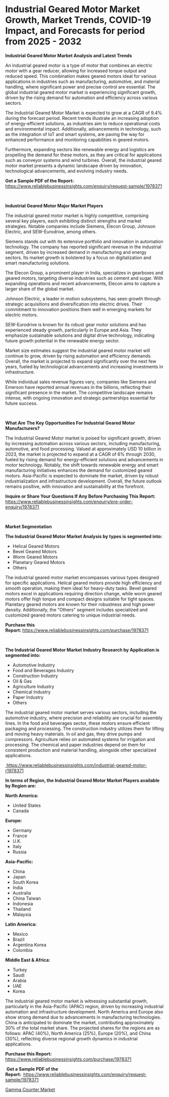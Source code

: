 <p><h1>Industrial Geared Motor Market Growth, Market Trends, COVID-19 Impact, and Forecasts for period from 2025 - 2032</h1></p><p><strong>Industrial Geared Motor Market Analysis and Latest Trends</strong></p>
<p><p>An industrial geared motor is a type of motor that combines an electric motor with a gear reducer, allowing for increased torque output and reduced speed. This combination makes geared motors ideal for various applications in industries such as manufacturing, automotive, and material handling, where significant power and precise control are essential. The global industrial geared motor market is experiencing significant growth, driven by the rising demand for automation and efficiency across various sectors.</p><p>The Industrial Geared Motor Market is expected to grow at a CAGR of 9.4% during the forecast period. Recent trends illustrate an increasing adoption of energy-efficient solutions, as industries aim to reduce operational costs and environmental impact. Additionally, advancements in technology, such as the integration of IoT and smart systems, are paving the way for enhanced performance and monitoring capabilities in geared motors.</p><p>Furthermore, expanding sectors like renewable energy and logistics are propelling the demand for these motors, as they are critical for applications such as conveyor systems and wind turbines. Overall, the industrial geared motor market presents a dynamic landscape driven by innovation, technological advancements, and evolving industry needs.</p></p>
<p><strong>Get a Sample PDF of the Report:&nbsp;</strong> <a href="https://www.reliablebusinessinsights.com/enquiry/request-sample/1978371?utm_campaign=2234&utm_medium=2&utm_source=Github&utm_content=ia&utm_term=17022025&utm_id=industrial-geared-motor">https://www.reliablebusinessinsights.com/enquiry/request-sample/1978371</a></p>
<p>&nbsp;</p>
<p><strong>Industrial Geared Motor Major Market Players</strong></p>
<p><p>The industrial geared motor market is highly competitive, comprising several key players, each exhibiting distinct strengths and market strategies. Notable companies include Siemens, Elecon Group, Johnson Electric, and SEW-Eurodrive, among others.</p><p>Siemens stands out with its extensive portfolio and innovation in automation technology. The company has reported significant revenue in the industrial segment, driven by increased demand in manufacturing and energy sectors. Its market growth is bolstered by a focus on digitalization and smart manufacturing solutions.</p><p>The Elecon Group, a prominent player in India, specializes in gearboxes and geared motors, targeting diverse industries such as cement and sugar. With expanding operations and recent advancements, Elecon aims to capture a larger share of the global market.</p><p>Johnson Electric, a leader in motion subsystems, has seen growth through strategic acquisitions and diversification into electric drives. Their commitment to innovation positions them well in emerging markets for electric motors.</p><p>SEW-Eurodrive is known for its robust gear motor solutions and has experienced steady growth, particularly in Europe and Asia. They emphasize sustainable solutions and digital drive technology, indicating future growth potential in the renewable energy sector.</p><p>Market size estimates suggest the industrial geared motor market will continue to grow, driven by rising automation and efficiency demands. Overall, the market is projected to expand significantly over the next few years, fueled by technological advancements and increasing investments in infrastructure.</p><p>While individual sales revenue figures vary, companies like Siemens and Emerson have reported annual revenues in the billions, reflecting their significant presence in the market. The competitive landscape remains intense, with ongoing innovation and strategic partnerships essential for future success.</p></p>
<p>&nbsp;</p>
<p><strong>What Are The Key Opportunities For Industrial Geared Motor Manufacturers?</strong></p>
<p><p>The Industrial Geared Motor market is poised for significant growth, driven by increasing automation across various sectors, including manufacturing, automotive, and food processing. Valued at approximately USD 10 billion in 2023, the market is projected to expand at a CAGR of 6% through 2030, fueled by rising demand for energy-efficient solutions and advancements in motor technology. Notably, the shift towards renewable energy and smart manufacturing initiatives enhances the demand for customized geared motors. Asia-Pacific is expected to dominate the market, driven by robust industrialization and infrastructure development. Overall, the future outlook remains positive, with innovation and sustainability at the forefront.</p></p>
<p><strong>Inquire or Share Your Questions If Any Before Purchasing This Report:</strong> <a href="https://www.reliablebusinessinsights.com/enquiry/pre-order-enquiry/1978371?utm_campaign=2234&utm_medium=2&utm_source=Github&utm_content=ia&utm_term=17022025&utm_id=industrial-geared-motor">https://www.reliablebusinessinsights.com/enquiry/pre-order-enquiry/1978371</a></p>
<p>&nbsp;</p>
<p><strong>Market Segmentation</strong></p>
<p><strong>The Industrial Geared Motor Market Analysis by types is segmented into:</strong></p>
<p><ul><li>Helical Geared Motors</li><li>Bevel Geared Motors</li><li>Worm Geared Motors</li><li>Planetary Geared Motors</li><li>Others</li></ul></p>
<p><p>The industrial geared motor market encompasses various types designed for specific applications. Helical geared motors provide high efficiency and smooth operation, making them ideal for heavy-duty tasks. Bevel geared motors excel in applications requiring direction change, while worm geared motors offer high torque and compact designs suitable for tight spaces. Planetary geared motors are known for their robustness and high power density. Additionally, the "Others" segment includes specialized and customized geared motors catering to unique industrial needs.</p></p>
<p><strong>Purchase this Report:&nbsp;</strong><a href="https://www.reliablebusinessinsights.com/purchase/1978371?utm_campaign=2234&utm_medium=2&utm_source=Github&utm_content=ia&utm_term=17022025&utm_id=industrial-geared-motor">https://www.reliablebusinessinsights.com/purchase/1978371</a></p>
<p>&nbsp;</p>
<p><strong>The Industrial Geared Motor Market Industry Research by Application is segmented into:</strong></p>
<p><ul><li>Automotive Industry</li><li>Food and Beverages Industry</li><li>Construction Industry</li><li>Oil & Gas</li><li>Agriculture Industry</li><li>Chemical Industry</li><li>Paper Industry</li><li>Others</li></ul></p>
<p><p>The industrial geared motor market serves various sectors, including the automotive industry, where precision and reliability are crucial for assembly lines. In the food and beverages sector, these motors ensure efficient packaging and processing. The construction industry utilizes them for lifting and moving heavy materials. In oil and gas, they drive pumps and compressors. Agriculture relies on automated systems for irrigation and processing. The chemical and paper industries depend on them for consistent production and material handling, alongside other specialized applications.</p></p>
<p><a href="https://www.reliablebusinessinsights.com/industrial-geared-motor-r1978371?utm_campaign=2234&utm_medium=2&utm_source=Github&utm_content=ia&utm_term=17022025&utm_id=industrial-geared-motor">&nbsp;https://www.reliablebusinessinsights.com/industrial-geared-motor-r1978371</a></p>
<p><strong>In terms of Region, the Industrial Geared Motor Market Players available by Region are:</strong></p>
<p>
    <p> <strong> North America: </strong>
        <ul>
            <li>United States</li>
            <li>Canada</li>
        </ul>
        </p> 
    <p> <strong> Europe: </strong>
        <ul>
            <li>Germany</li>
            <li>France</li>
            <li>U.K.</li>
            <li>Italy</li>
            <li>Russia</li>
        </ul>
        </p> 
    <p> <strong> Asia-Pacific: </strong>
        <ul>
            <li>China</li>
            <li>Japan</li>
            <li>South Korea</li>
            <li>India</li>
            <li>Australia</li>
            <li>China Taiwan</li>
            <li>Indonesia</li>
            <li>Thailand</li>
            <li>Malaysia</li>
        </ul>
        </p> 
    <p> <strong> Latin America: </strong>
        <ul>
            <li>Mexico</li>
            <li>Brazil</li>
            <li>Argentina Korea</li>
            <li>Colombia</li>
        </ul>
        </p> 
    <p> <strong> Middle East & Africa: </strong>
        <ul>
            <li>Turkey</li>
            <li>Saudi</li>
            <li>Arabia</li>
            <li>UAE</li>
            <li>Korea</li>
        </ul>
    </p>
    </p>
<p><p>The industrial geared motor market is witnessing substantial growth, particularly in the Asia-Pacific (APAC) region, driven by increasing industrial automation and infrastructure development. North America and Europe also show strong demand due to advancements in manufacturing technologies. China is anticipated to dominate the market, contributing approximately 30% of the total market share. The projected shares for the regions are as follows: APAC (40%), North America (25%), Europe (20%), and China (30%), reflecting diverse regional growth dynamics in industrial applications.</p></p>
<p><strong>Purchase this Report: </strong><a href="https://www.reliablebusinessinsights.com/purchase/1978371?utm_campaign=2234&utm_medium=2&utm_source=Github&utm_content=ia&utm_term=17022025&utm_id=industrial-geared-motor">https://www.reliablebusinessinsights.com/purchase/1978371</a></p>
<p>&nbsp;<strong>Get a Sample PDF of the Report:&nbsp;&nbsp;</strong><a href="https://www.reliablebusinessinsights.com/enquiry/request-sample/1978371?utm_campaign=2234&utm_medium=2&utm_source=Github&utm_content=ia&utm_term=17022025&utm_id=industrial-geared-motor">https://www.reliablebusinessinsights.com/enquiry/request-sample/1978371</a></p>
<p><strong></strong></p>
<p><p><a href="https://github.com/hillsmyung726/Market-Research-Report-List-1/blob/main/gamma-counter-market.md?utm_campaign=2234&utm_medium=2&utm_source=Github&utm_content=ia&utm_term=17022025&utm_id=industrial-geared-motor">Gamma Counter Market</a></p></p>